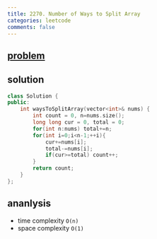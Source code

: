 ```yaml
---
title: 2270. Number of Ways to Split Array
categories: leetcode
comments: false
---
```


## [problem](https://leetcode.com/problems/number-of-ways-to-split-array/)

## solution
```c++
class Solution {
public:
    int waysToSplitArray(vector<int>& nums) {
        int count = 0, n=nums.size();
        long long cur = 0, total = 0;
        for(int n:nums) total+=n;
        for(int i=0;i<n-1;++i){
            cur+=nums[i];
            total-=nums[i];
            if(cur>=total) count++;
        }
        return count;
    }
};
```

## ananlysis
- time complexity `O(n)`
- space complexity `O(1)`